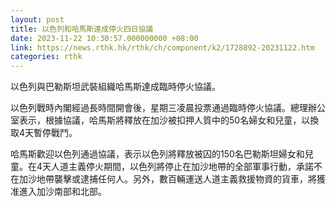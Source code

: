 ```yaml
---
layout: post
title: 以色列和哈馬斯達成停火四日協議
date: 2023-11-22 10:30:57.000000000 +08:00
link: https://news.rthk.hk/rthk/ch/component/k2/1728892-20231122.htm
categories: rthk
---
```


以色列與巴勒斯坦武裝組織哈馬斯達成臨時停火協議。

以色列戰時內閣經過長時間開會後，星期三凌晨投票通過臨時停火協議。總理辦公室表示，根據協議，哈馬斯將釋放在加沙被扣押人質中的50名婦女和兒童，以換取4天暫停戰鬥。

哈馬斯歡迎以色列通過協議，表示以色列將釋放被囚的150名巴勒斯坦婦女和兒童。在4天人道主義停火期間，以色列將停止在加沙地帶的全部軍事行動，承諾不在加沙地帶襲擊或逮捕任何人。另外，數百輛運送人道主義救援物資的貨車，將獲准進入加沙南部和北部。

